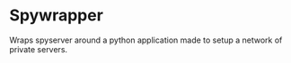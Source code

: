 # Spywrapper
Wraps spyserver around a python application made to setup a network of private servers.
